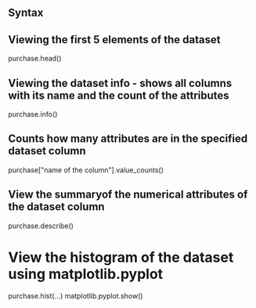 ## Syntax

#### 

## Viewing the first 5 elements of the dataset

purchase.head()

## Viewing the dataset info - shows all columns with its name and the count of the attributes

purchase.info()

## Counts how many attributes are in the specified dataset column

purchase["name of the column"].value_counts()

## View the summaryof the numerical attributes of the dataset column

purchase.describe()

# View the histogram of the dataset using matplotlib.pyplot

purchase.hist(...)
matplotlib.pyplot.show()



